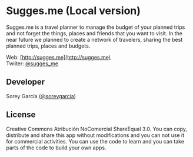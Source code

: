 Sugges.me (Local version)
===========================
Sugges.me is a travel planner to manage the budget of your planned trips and not forget the things, places and friends that you want to visit. In the near future we planned to create a network of travelers, sharing the best planned trips, places and budgets.

Web: [http://sugges.me](http://sugges.me) <br />
Twiiter: [@sugges_me](http://twitter.com/sugges_me) <br />

Developer
-----------------------
Sorey García ([@soreygarcia](http://twitter.com/soreygarcia))

License
-----------------------
Creative Commons Atribución NoComercial ShareEqual 3.0. You can copy, distribute and share this app without modifications and you can not use it for commercial activities. You can use the code to learn and you can take parts of the code to build your own apps.